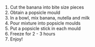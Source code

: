 1. Cut the banana into bite size pieces 
2. Obtain a popsicle mould
3. In a bowl, mix banana, nutella and milk
4. Pour mixture into popsicle moulds
5. Put a popsicle stick in each mould
6. Freeze for 2 - 3 hours
7. Enjoy!